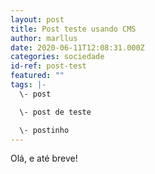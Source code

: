 ```yaml
---
layout: post
title: Post teste usando CMS
author: marllus
date: 2020-06-11T12:08:31.000Z
categories: sociedade
id-ref: post-test
featured: ""
tags: |-
  \- post

  \- post de teste

  \- postinho
---
```



Olá, e até breve!
